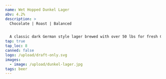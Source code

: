 ```yaml
---
name: Wet Hopped Dunkel Lager
abv: 4.2%
description: >
  Chocolate | Roast | Balanced


  A classic dark German style lager brewed with over 50 lbs for fresh Chinook hops from Murphy’s Hop Yard in Effort, PA. It has notes of biscuit, chocolate and balanced hop character.
tap: true
tap_loc: 8
canned: false
logo: /upload/draft-only.svg
images:
  - image: /upload/dunkel-lager.jpg
tags: beer
---
```

